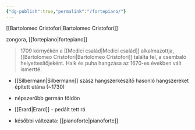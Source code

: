 ```yaml
---
{"dg-publish":true,"permalink":"/fortepiano/"}
---
```


[[Bartolomeo Cristofori\|Bartolomeo Cristofori]]

zongora, [[fortepiano\|fortepiano]]

> 1709 környékén a [[Medici család\|Medici család]] alkalmazottja, [[Bartolomeo Cristofori\|Bartolomeo Cristofori]] találta fel, a csembaló helyettesítőjeként. Halk és puha hangzása az 1670-es években vált ismertté.

- [[Silbermann\|Silbermann]] szász hangszerkészítő hasonló hangszereket épített utána (~1730)
- népszerűbb germán földön

- [[Erard\|Erard]] - pedált tett rá

- későbbi változata: [[pianoforte\|pianoforte]]